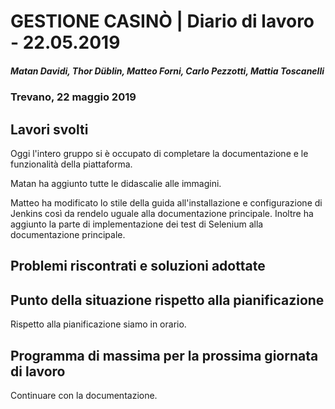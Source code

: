 # GESTIONE CASINÒ | Diario di lavoro - 22.05.2019

##### Matan Davidi, Thor Düblin, Matteo Forni, Carlo Pezzotti, Mattia Toscanelli

### Trevano, 22 maggio 2019

## Lavori svolti

Oggi l'intero gruppo si è occupato di completare la documentazione e le funzionalità della piattaforma.

Matan ha aggiunto tutte le didascalie alle immagini.

Matteo ha modificato lo stile della guida all'installazione e configurazione di Jenkins così da rendelo uguale alla documentazione principale. Inoltre ha aggiunto la parte di implementazione dei test di Selenium alla documentazione principale. 

## Problemi riscontrati e soluzioni adottate



## Punto della situazione rispetto alla pianificazione

Rispetto alla pianificazione siamo in orario.

## Programma di massima per la prossima giornata di lavoro

Continuare con la documentazione.
